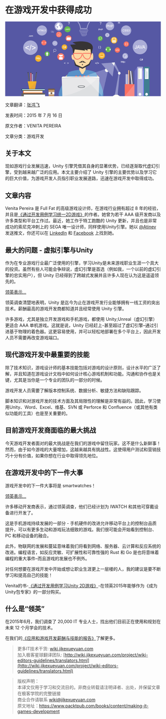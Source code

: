 # 在游戏开发中获得成功

![01](images/games-development-01.png)

文章翻译：[张鸿飞](https://github.com/zhangger)

发表时间：2015 年 7 月 16 日  

原文作者：VENITA PEREIRA  

文章分类：游戏开发

## 关于本文

现如游戏行业发展迅速，Unity 引擎凭借其自身的显著优势，已经逐渐取代虚幻引擎，受到越来越广泛的应用。本文主要介绍了 Unity 引擎的主要优势以及学习它的巨大价值，为游戏开发人员指引职业发展道路，迅速在游戏开发中取得成功。

## 文章内容

Venita Pereira 是 Full Fat 的高级游戏设计师，在游戏行业拥有超过 8 年的经验，并且是[《通过开发用例学习统一2D游戏》](https://www.packtpub.com/game-development/unity-2d-game-development-example-beginner’s-guide-raw)的作者。她曾为若干 AAA 级开发商以及许多类型和平台工作过。最近，她工作于特工跑酷的 Unity 更新，并且也是非常成功的索尼克冲刺上的 SEGA 唯一设计师，同样使用Unity引擎。她以 [@Atinev](https://twitter.com/Atinev) 发送推文，你还可以在 [LinkedIn](https://www.linkedin.com/pub/venita-pereira/3/551/899) 和 [Facebook](https://www.facebook.com/venita.pereira.7) 上找到她。

## 最大的问题 - 虚拟引擎与Unity

作为在专业游戏行业最广泛使用的引擎，学习Unity是未来游戏职业生涯一个具大的投资。虽然有些人可能会争辩说，虚幻引擎是首选（例如我，一个以前的虚幻引擎的忠实用户），但 Unity 已经得到了跨越式发展并且许多人现在认为这是遥遥领先的。

[领英表示...](https://www.packtpub.com/skillup/app-dev-salary-report)

领英调查清楚地表明，Unity 是迄今为止在游戏开发行业能够拥有一线工资的突出技术。薪酬最高的游戏开发商都知道并且经常使用 Unity 引擎。

许多游戏，尤其是独立开发游戏和手机游戏，都使用 Unity;Unreal（虚幻引擎）更适合 AAA 单机游戏。这就是说，Unity 已经赶上-甚至超过了虚幻引擎–通过引进基于物理的着色器。这更容易使用，并可以轻松地部署在多个平台上，因此开发人员不需要再改变游戏端口。

## 现代游戏开发中最重要的技能

除了技术知识，游戏设计师的基本技能包括对游戏的设计原则，设计水平的广泛了解，并且知道在游戏设计文档中如何设计核心游戏机制和功能。沟通和协作也是关键，尤其是当你是一个专业的团队的一部分的时候。

游戏开发人员需要了解版本控制系统、数据分析、敏捷方法和缺陷跟踪。

脚本知识和对游戏开发的技术方面及其局限性的理解是非常有益的。因此，学习使用Unity、Word、Excel、维基、SVN 或 Perforce 和 Confluence（或其他有类似功能的工具）也是至关重要的。

## 目前游戏开发商面临的最大挑战

今天游戏开发者面对的最大挑战是在我们的游戏中留住玩家。这不是什么新鲜事！然而，由于如今游戏的大量增加，这越来越具有挑战性。这使得用户测试和营销技巧十分有价值，如果你想在行业中取得领先地位。

## 在游戏开发中的下一件大事

游戏开发中的下一件大事将是 smartwatches！

[领英表示...](https://www.packtpub.com/skillup/app-dev-salary-report)

许多移动开发商表示，通过领英调查，他们已经计划为 IWATCH 和其他可穿戴设备进行开发了。

这是手机游戏持续发展的一部分 - 手机硬件的改进允许移动平台上的控制台品质提升，可以有更多生动和游戏玩法细致的游戏。我们很可能会开始看到控制台、PC 和移动设备的融合。

此外，物联网的发展和蔓延意味着我们将看到网络、服务器、云计算和反应系统的改进。编程语言，如反应灵敏、可扩展性和可靠性强的 Rust 和 Go 是也将意味着编程的重大事件–而且游戏的发展也不例外。

对任何想要在游戏开发中开始或想让职业生涯更上一层楼的人，我的建议是要不断学习和提高自己的技能！

Venita的书-[《通过开发用例学习Unity 2D游戏》](https://www.packtpub.com/game-development/unity-2d-game-development-example-beginner’s-guide-raw)-在领英2015年能够作为《成为Unity包专家》的一部分购买。
## 什么是“领英”

在2015年6月，我们调查了 20,000 IT 专业人士，找出他们目前正在使用和规划在未来 12 个月学会的技术。

在我们的[《应用和游戏开发薪酬与技能的报告》](https://www.packtpub.com/skillup/app-dev-salary-report)了解更多。

> 更多IT技术干货: [wiki.jikexueyuan.com](wiki.jikexueyuan.com)   
> 加入极客星球翻译团队: [http://wiki.jikexueyuan.com/project/wiki-editors-guidelines/translators.html](http://wiki.jikexueyuan.com/project/wiki-editors-guidelines/translators.html)   

> 版权声明：   
> 本译文仅用于学习和交流目的。非商业转载请注明译者、出处，并保留文章在极客学院的完整链接   
> 商业合作请联系 wiki@jikexueyuan.com   
> 原文地址：[https://www.packtpub.com/books/content/making-it-games-development ](https://www.packtpub.com/books/content/making-it-games-development )
